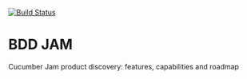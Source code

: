 [![Build Status](https://travis-ci.org/Cozonacci/bdd-jam.svg?branch=master)](https://travis-ci.org/Cozonacci/bdd-jam.svg?branch=master)

# BDD JAM
Cucumber Jam product discovery: features, capabilities and roadmap